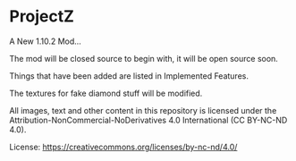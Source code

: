 ProjectZ
========

A New 1.10.2 Mod...

The mod will be closed source to begin with, it will be open source soon.

Things that have been added are listed in Implemented Features.

The textures for fake diamond stuff will be modified.

All images, text and other content in this repository is licensed under the 
Attribution-NonCommercial-NoDerivatives 4.0 International (CC BY-NC-ND 4.0).

License:
https://creativecommons.org/licenses/by-nc-nd/4.0/
